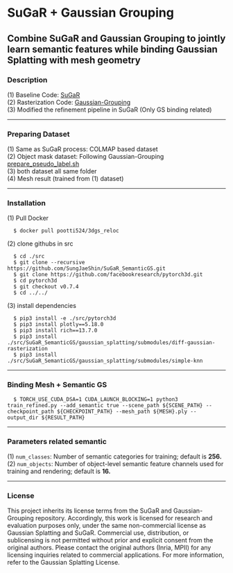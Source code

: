 # SuGaR + Gaussian Grouping
## Combine SuGaR and Gaussian Grouping to jointly learn semantic features while binding Gaussian Splatting with mesh geometry

### Description
(1) Baseline Code: [SuGaR](https://github.com/Anttwo/SuGaR.git) <br>
(2) Rasterization Code: [Gaussian-Grouping](https://github.com/lkeab/gaussian-grouping.git) <br>
(3) Modified the refinement pipeline in SuGaR (Only GS binding related) <br>

---
### Preparing Dataset
(1) Same as SuGaR process: COLMAP based dataset <br>
(2) Object mask dataset: Following Gaussian-Grouping [prepare_pseudo_label.sh](https://github.com/lkeab/gaussian-grouping/blob/0ab60afed3385b717c985af1d30a20f7b0884c89/script/prepare_pseudo_label.sh) <br>
(3) both dataset all same folder <br>
(4) Mesh result (trained from (1) dataset)

---
### Installation
(1) Pull Docker 
  ```
    $ docker pull pootti524/3dgs_reloc
  ```

(2) clone githubs in src
  ```
    $ cd ./src
    $ git clone --recursive https://github.com/SungJaeShin/SuGaR_SemanticGS.git
    $ git clone https://github.com/facebookresearch/pytorch3d.git
    $ cd pytorch3d
    $ git checkout v0.7.4
    $ cd ../../
  ```

(3) install dependencies
  ```
    $ pip3 install -e ./src/pytorch3d
    $ pip3 install plotly==5.18.0
    $ pip3 install rich==13.7.0
    $ pip3 install ./src/SuGaR_SemanticGS/gaussian_splatting/submodules/diff-gaussian-rasterization
    $ pip3 install ./src/SuGaR_SemanticGS/gaussian_splatting/submodules/simple-knn
  ```

---
### Binding Mesh + Semantic GS
```
  $ TORCH_USE_CUDA_DSA=1 CUDA_LAUNCH_BLOCKING=1 python3 train_refined.py --add_semantic true --scene_path ${SCENE_PATH} --checkpoint_path ${CHECKPOINT_PATH} --mesh_path ${MESH}.ply --output_dir ${RESULT_PATH}
```

---
### Parameters related semantic 
(1) `num_classes`: Number of semantic categories for training; default is **256.** <br>
(2) `num_objects`: Number of object-level semantic feature channels used for training and rendering; default is **16.**

---
### License
This project inherits its license terms from the SuGaR and Gaussian-Grouping repository.
Accordingly, this work is licensed for research and evaluation purposes only, under the same non-commercial license as Gaussian Splatting and SuGaR.
Commercial use, distribution, or sublicensing is not permitted without prior and explicit consent from the original authors.
Please contact the original authors (Inria, MPII) for any licensing inquiries related to commercial applications.
For more information, refer to the Gaussian Splatting License.



